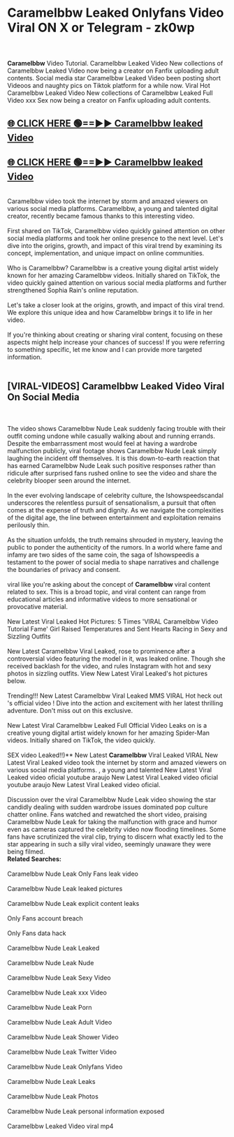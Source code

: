 <h1> Caramelbbw Leaked Onlyfans Video Viral ON X or Telegram - zk0wp </h1>

# 
<br>
<strong>Caramelbbw</strong> Video Tutorial. Caramelbbw Leaked Video New collections of  Caramelbbw Leaked Video now being a creator on Fanfix uploading adult contents. Social media star Caramelbbw Leaked Video been posting short Videoos and naughty pics on Tiktok platform for a while now. Viral Hot Caramelbbw Leaked Video New collections of Caramelbbw Leaked Full Video xxx Sex now being a creator on Fanfix uploading adult contents.
<br>

## [🌐 CLICK HERE 🟢==►► Caramelbbw leaked Video ](https://onlyclips.site?title=Caramelbbw&ref=git)


## [🌐 CLICK HERE 🟢==►► Caramelbbw leaked Video ](https://onlyclips.site?title=Caramelbbw&ref=git)

<br>
Caramelbbw video took the internet by storm and amazed viewers on various social media platforms. Caramelbbw, a young and talented digital creator, recently became famous thanks to this interesting video.
<br><br>
First shared on TikTok, Caramelbbw video quickly gained attention on other social media platforms and took her online presence to the next level. Let's dive into the origins, growth, and impact of this viral trend by examining its concept, implementation, and unique impact on online communities.
<br><br>
Who is Caramelbbw? Caramelbbw is a creative young digital artist widely known for her amazing Caramelbbw videos. Initially shared on TikTok, the video quickly gained attention on various social media platforms and further strengthened Sophia Rain's online reputation.
<br><br>
Let's take a closer look at the origins, growth, and impact of this viral trend. We explore this unique idea and how Caramelbbw brings it to life in her video.
<br><br>
If you're thinking about creating or sharing viral content, focusing on these aspects might help increase your chances of success! If you were referring to something specific, let me know and I can provide more targeted information.
<br><br>
<h2>[VIRAL-VIDEOS] Caramelbbw Leaked Video Viral On Social Media</h2>
<br><br>
The video shows Caramelbbw Nude Leak suddenly facing trouble with their outfit coming undone while casually walking about and running errands. Despite the embarrassment most would feel at having a wardrobe malfunction publicly, viral footage shows Caramelbbw Nude Leak simply laughing the incident off themselves. It is this down-to-earth reaction that has earned Caramelbbw Nude Leak such positive responses rather than ridicule after surprised fans rushed online to see the video and share the celebrity blooper seen around the internet.
<br><br>
In the ever evolving landscape of celebrity culture, the Ishowspeedscandal underscores the relentless pursuit of sensationalism, a pursuit that often comes at the expense of truth and dignity. As we navigate the complexities of the digital age, the line between entertainment and exploitation remains perilously thin.
<br><br>
As the situation unfolds, the truth remains shrouded in mystery, leaving the public to ponder the authenticity of the rumors. In a world where fame and infamy are two sides of the same coin, the saga of Ishowspeedis a testament to the power of social media to shape narratives and challenge the boundaries of privacy and consent.
<br><br>
viral like you're asking about the concept of <strong>Caramelbbw</strong> viral content related to sex. This is a broad topic, and viral content can range from educational articles and informative videos to more sensational or provocative material.
<br><br>
New Latest Viral Leaked Hot Pictures: 5 Times 'VIRAL Caramelbbw Video Tutorial Fame' Girl Raised Temperatures and Sent Hearts Racing in Sexy and Sizzling Outfits
<br><br>
New Latest Caramelbbw Viral Leaked, rose to prominence after a controversial video featuring the model in it, was leaked online. Though she received backlash for the video, and rules Instagram with hot and sexy photos in sizzling outfits. View New Latest Viral Leaked's hot pictures below.
<br><br>
Trending!!! New Latest Caramelbbw Viral Leaked MMS VIRAL Hot heck out 's official video ! Dive into the action and excitement with her latest thrilling adventure. Don't miss out on this exclusive.
<br><br>
New Latest Viral Caramelbbw Leaked Full Official Video Leaks on  is a creative young digital artist widely known for her amazing Spider-Man videos. Initially shared on TikTok, the video quickly.
<br><br>
SEX video Leaked!!)** New Latest <strong>Caramelbbw</strong> Viral Leaked VIRAL New Latest Viral Leaked video took the internet by storm and amazed viewers on various social media platforms. , a young and talented New Latest Viral Leaked video oficial youtube araujo New Latest Viral Leaked video oficial youtube araujo New Latest Viral Leaked video oficial.
<br><br>
Discussion over the viral Caramelbbw Nude Leak video showing the star candidly dealing with sudden wardrobe issues dominated pop culture chatter online. Fans watched and rewatched the short video, praising Caramelbbw Nude Leak for taking the malfunction with grace and humor even as cameras captured the celebrity video now flooding timelines. Some fans have scrutinized the viral clip, trying to discern what exactly led to the star appearing in such a silly viral video, seemingly unaware they were being filmed.
<br>
<strong>Related Searches:</strong>
<br><br>
Caramelbbw Nude Leak Only Fans leak video
<br><br>
Caramelbbw Nude Leak leaked pictures
<br><br>
Caramelbbw Nude Leak explicit content leaks
<br><br>
Only Fans account breach
<br><br>
Only Fans data hack
<br><br>
Caramelbbw Nude Leak Leaked
<br><br>
Caramelbbw Nude Leak Nude
<br><br>
Caramelbbw Nude Leak Sexy Video
<br><br>
Caramelbbw Nude Leak xxx Video
<br><br>
Caramelbbw Nude Leak Porn
<br><br>
Caramelbbw Nude Leak Adult Video
<br><br>
Caramelbbw Nude Leak Shower Video
<br><br>
Caramelbbw Nude Leak Twitter Video
<br><br>
Caramelbbw Nude Leak Onlyfans Video
<br><br>
Caramelbbw Nude Leak Leaks
<br><br>
Caramelbbw Nude Leak Photos
<br><br>
Caramelbbw Nude Leak personal information exposed
<br><br>
Caramelbbw Leaked Video viral mp4